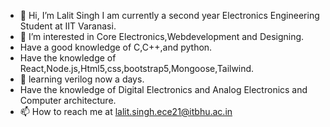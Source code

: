 - 👋 Hi, I’m Lalit Singh I am currently a second year Electronics Engineering Student at IIT Varanasi.
- 👀 I’m interested in Core Electronics,Webdevelopment and Designing.
- Have a good knowledge of C,C++,and python.
- Have the knowledge of React,Node.js,Html5,css,bootstrap5,Mongoose,Tailwind.
- 🌱 learning verilog now a days.
- Have the knowledge of Digital Electronics and Analog Electronics and Computer architecture.
- 📫 How to reach me at lalit.singh.ece21@itbhu.ac.in

<!---
9389lalit/9389lalit is a ✨ special ✨ repository because its `README.md` (this file) appears on your GitHub profile.
You can click the Preview link to take a look at your changes.
--->
